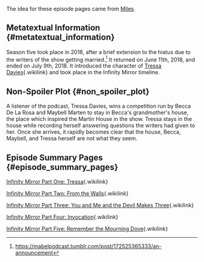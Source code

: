 The idea for these episode pages came from
[Miles](https://fairy-hill.tumblr.com/).

## Metatextual Information {#metatextual_information}

Season five took place in 2018, after a brief extension to the hiatus
due to the writers of the show getting married.[^1] It returned on June
11th, 2018, and ended on July 9th, 2018. It introduced the character of
[Tressa Davies](Tressa_Davies "Tressa Davies"){.wikilink} and took place
in the Infinity Mirror timeline.

## Non-Spoiler Plot {#non_spoiler_plot}

A listener of the podcast, Tressa Davies, wins a competition run by
Becca De La Rosa and Maybell Marten to stay in Becca\'s grandmother\'s
house, the place which inspired the Martin House in the show. Tressa
stays in the house while recording herself answering questions the
writers had given to her. Once she arrives, it rapidly becomes clear
that the house, Becca, Maybell, and Tressa herself are not what they
seem.

## Episode Summary Pages {#episode_summary_pages}

[Infinity Mirror Part One:
Tressa](Infinity_Mirror_Part_One:_Tressa "Infinity Mirror Part One: Tressa"){.wikilink}

[Infinity Mirror Part Two: From the
Walls](Infinity_Mirror_Part_Two:_From_the_Walls "Infinity Mirror Part Two: From the Walls"){.wikilink}

[Infinity Mirror Part Three: You and Me and the Devil Makes
Three](Infinity_Mirror_Part_Three:_You_and_Me_and_the_Devil_Makes_Three "Infinity Mirror Part Three: You and Me and the Devil Makes Three"){.wikilink}

[Infinity Mirror Part Four:
Invocation](Infinity_Mirror_Part_Four:_Invocation "Infinity Mirror Part Four: Invocation"){.wikilink}

[Infinity Mirror Part Five: Remember the Mourning
Dove](Infinity_Mirror_Part_Five:_Remember_the_Mourning_Dove "Infinity Mirror Part Five: Remember the Mourning Dove"){.wikilink}

[^1]: <https://mabelpodcast.tumblr.com/post/172525365333/an-announcement>
